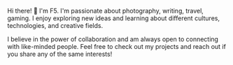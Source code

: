 Hi there! 👋 I'm F5. I'm passionate about photography, writing, travel, gaming. I enjoy exploring new ideas and learning about different cultures, technologies, and creative fields.

I believe in the power of collaboration and am always open to connecting with like-minded people. Feel free to check out my projects and reach out if you share any of the same interests!

